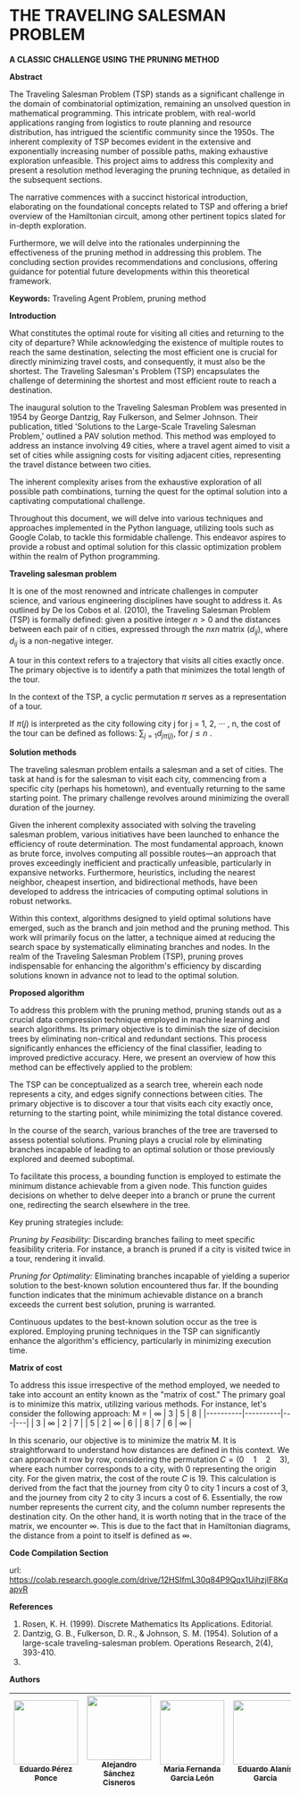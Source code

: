 # THE TRAVELING SALESMAN PROBLEM
**A CLASSIC CHALLENGE USING THE PRUNING METHOD**

**Abstract** 

  
The Traveling Salesman Problem (TSP) stands as a significant challenge in the domain of combinatorial optimization, remaining an unsolved question in mathematical programming. This intricate problem, with real-world applications ranging from logistics to route planning and resource distribution, has intrigued the scientific community since the 1950s. The inherent complexity of TSP becomes evident in the extensive and exponentially increasing number of possible paths, making exhaustive exploration unfeasible. This project aims to address this complexity and present a resolution method leveraging the pruning technique, as detailed in the subsequent sections.
  

  
The narrative commences with a succinct historical introduction, elaborating on the foundational concepts related to TSP and offering a brief overview of the Hamiltonian circuit, among other pertinent topics slated for in-depth exploration.



Furthermore, we will delve into the rationales underpinning the effectiveness of the pruning method in addressing this problem. The concluding section provides recommendations and conclusions, offering guidance for potential future developments within this theoretical framework.

**Keywords:** Traveling Agent Problem, pruning method

**Introduction**

What constitutes the optimal route for visiting all cities and returning to the city of departure? While acknowledging the existence of multiple routes to reach the same destination, selecting the most efficient one is crucial for directly minimizing travel costs, and consequently, it must also be the shortest. The Traveling Salesman's Problem (TSP) encapsulates the challenge of determining the shortest and most efficient route to reach a destination.

The inaugural solution to the Traveling Salesman Problem was presented in 1954 by George Dantzig, Ray Fulkerson, and Selmer Johnson. Their publication, titled 'Solutions to the Large-Scale Traveling Salesman Problem,' outlined a PAV solution method. This method was employed to address an instance involving 49 cities, where a travel agent aimed to visit a set of cities while assigning costs for visiting adjacent cities, representing the travel distance between two cities.

The inherent complexity arises from the exhaustive exploration of all possible path combinations, turning the quest for the optimal solution into a captivating computational challenge.

Throughout this document, we will delve into various techniques and approaches implemented in the Python language, utilizing tools such as Google Colab, to tackle this formidable challenge. This endeavor aspires to provide a robust and optimal solution for this classic optimization problem within the realm of Python programming.

**Traveling salesman problem**

It is one of the most renowned and intricate challenges in computer science, and various engineering disciplines have sought to address it. As outlined by De los Cobos et al. (2010), the Traveling Salesman Problem (TSP) is formally defined: given a positive integer  $n>0$ and the distances between each pair of n cities, expressed through the $n x n$ matrix $(d_{ij})$, where $d_{ij}$ is a non-negative integer. 

A tour in this context refers to a trajectory that visits all cities exactly once. The primary objective is to identify a path that minimizes the total length of the tour.

In the context of the TSP, a cyclic permutation $\pi$ serves as a representation of a tour. 

If $\pi(j)$ is interpreted as the city following city j for j = 1, 2, ··· , n, the cost of the tour can be defined as follows:
$\sum_{j=1}d_{j\pi (j)}$, for $j \leq n$ .

**Solution methods**

The traveling salesman problem entails a salesman and a set of cities. The task at hand is for the salesman to visit each city, commencing from a specific city (perhaps his hometown), and eventually returning to the same starting point. The primary challenge revolves around minimizing the overall duration of the journey.

Given the inherent complexity associated with solving the traveling salesman problem, various initiatives have been launched to enhance the efficiency of route determination. The most fundamental approach, known as brute force, involves computing all possible routes—an approach that proves exceedingly inefficient and practically unfeasible, particularly in expansive networks. Furthermore, heuristics, including the nearest neighbor, cheapest insertion, and bidirectional methods, have been developed to address the intricacies of computing optimal solutions in robust networks.

Within this context, algorithms designed to yield optimal solutions have emerged, such as the branch and join method and the pruning method. This work will primarily focus on the latter, a technique aimed at reducing the search space by systematically eliminating branches and nodes. In the realm of the Traveling Salesman Problem (TSP), pruning proves indispensable for enhancing the algorithm's efficiency by discarding solutions known in advance not to lead to the optimal solution.

**Proposed algorithm**

To address this problem with the pruning method, pruning stands out as a crucial data compression technique employed in machine learning and search algorithms. Its primary objective is to diminish the size of decision trees by eliminating non-critical and redundant sections. This process significantly enhances the efficiency of the final classifier, leading to improved predictive accuracy. Here, we present an overview of how this method can be effectively applied to the problem:

The TSP can be conceptualized as a search tree, wherein each node represents a city, and edges signify connections between cities. The primary objective is to discover a tour that visits each city exactly once, returning to the starting point, while minimizing the total distance covered.

In the course of the search, various branches of the tree are traversed to assess potential solutions. Pruning plays a crucial role by eliminating branches incapable of leading to an optimal solution or those previously explored and deemed suboptimal.

To facilitate this process, a bounding function is employed to estimate the minimum distance achievable from a given node. This function guides decisions on whether to delve deeper into a branch or prune the current one, redirecting the search elsewhere in the tree.

Key pruning strategies include:

*Pruning by Feasibility:* Discarding branches failing to meet specific feasibility criteria. For instance, a branch is pruned if a city is visited twice in a tour, rendering it invalid.

*Pruning for Optimality:* Eliminating branches incapable of yielding a superior solution to the best-known solution encountered thus far. If the bounding function indicates that the minimum achievable distance on a branch exceeds the current best solution, pruning is warranted.

Continuous updates to the best-known solution occur as the tree is explored. Employing pruning techniques in the TSP can significantly enhance the algorithm's efficiency, particularly in minimizing execution time.

__Matrix of cost__

To address this issue irrespective of the method employed, we needed to take into account an entity known as the "matrix of cost." The primary goal is to minimize this matrix, utilizing various methods. For instance, let's consider the following approach:
M =
| $\infty$ | 3 | 5 | 8 |
|----------|----------|---|---|
| 3 | $\infty$ | 2 | 7 |
| 5 | 2 | $\infty$ | 6 |
| 8 | 7 | 6 | $\infty$ |

In this scenario, our objective is to minimize the matrix M. It is straightforward to understand how distances are defined in this context. We can approach it row by row, considering the permutation $C = (0 \quad 1 \quad 2 \quad 3)$, where each number corresponds to a city, with 0 representing the origin city. For the given matrix, the cost of the route $C$ is 19. This calculation is derived from the fact that the journey from city 0 to city 1 incurs a cost of 3, and the journey from city 2 to city 3 incurs a cost of 6. Essentially, the row number represents the current city, and the column number represents the destination city. On the other hand, it is worth noting that in the trace of the matrix, we encounter 
$\infty$. This is due to the fact that in Hamiltonian diagrams, the distance from a point to itself is defined as $\infty$.

**Code Compilation Section**

url: https://colab.research.google.com/drive/12HSIfmL30q84P9Qqx1UihzjlF8KqapvR



**References**

1. Rosen, K. H. (1999). Discrete Mathematics Its Applications. Editorial.
2. Dantzig, G. B., Fulkerson, D. R., & Johnson, S. M. (1954). Solution of a large-scale traveling-salesman problem. Operations Research, 2(4), 393-410.
3. 


**Authors**

| [<img src="https://avatars.githubusercontent.com/u/141681072?v=4" width=115><br><sub>Eduardo Pérez Ponce</sub>](https://github.com/Edd-P-P) |  [<img src="https://avatars.githubusercontent.com/u/141791463?v=4" width=115><br><sub>Alejandro Sánchez Cisneros</sub>](https://github.com/alesac12) |  [<img src="https://avatars.githubusercontent.com/u/141685549?v=4" width=115><br><sub>Maria Fernanda Garcia León</sub>](https://github.com/fernandaleonn) |  [<img src="https://avatars.githubusercontent.com/u/141802122?v=4" width=115><br><sub>Eduardo Alanís Garcia</sub>](https://github.com/Eduardo-Alanis-Garcia)
| :---: | :---: | :---: | :---: |
